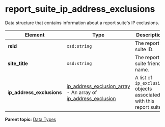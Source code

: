 # report\_suite\_ip\_address\_exclusions

Data structure that contains information about a report suite's IP exclusions.

|Element|Type|Description|
|-------|----|-----------|
| **rsid** | `xsd:string` | The report suite ID. |
| **site\_title** | `xsd:string` | The report suite friendly name. |
| **ip\_address\_exclusions** | [ip\_address\_exclusion\_array](r_ip_address_exclusion_array.md#) - An array of [ip\_address\_exclusion](r_ip_address_exclusion.md#) | A list of `ip_exclusion` objects associated with this report suite. |

**Parent topic:** [Data Types](../data_types/c_datatypes.md)

